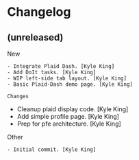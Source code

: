 Changelog
=========


(unreleased)
------------

New
~~~
- Integrate Plaid Dash. [Kyle King]
- Add DoIt tasks. [Kyle King]
- WIP left-side tab layout. [Kyle King]
- Basic Plaid-Dash demo page. [Kyle King]

Changes
~~~~~~~
- Cleanup plaid display code. [Kyle King]
- Add simple profile page. [Kyle King]
- Prep for pfe architecture. [Kyle King]

Other
~~~~~
- Initial commit. [Kyle King]


